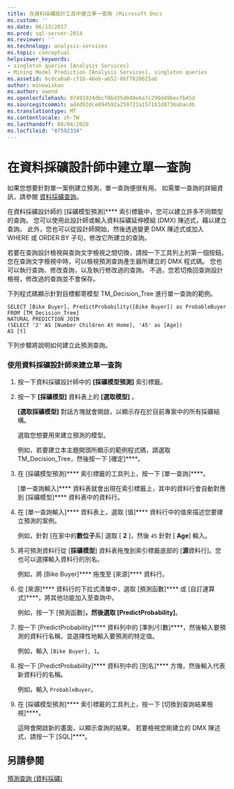 ```yaml
---
title: 在資料採礦設計工具中建立單一查詢 |Microsoft Docs
ms.custom: ''
ms.date: 06/13/2017
ms.prod: sql-server-2014
ms.reviewer: ''
ms.technology: analysis-services
ms.topic: conceptual
helpviewer_keywords:
- singleton queries [Analysis Services]
- Mining Model Prediction [Analysis Services], singleton queries
ms.assetid: 6cdca8a0-cf16-46eb-a652-0bff820625ab
author: minewiskan
ms.author: owend
ms.openlocfilehash: 07491924dbcf0bd35d049e6a7c290d49becfb45d
ms.sourcegitcommit: ad4d92dce894592a259721a1571b1d8736abacdb
ms.translationtype: MT
ms.contentlocale: zh-TW
ms.lasthandoff: 08/04/2020
ms.locfileid: "87592334"
---
```

# <a name="create-a-singleton-query-in-the-data-mining-designer"></a>在資料採礦設計師中建立單一查詢
  如果您想要針對單一案例建立預測，單一查詢便很有用。 如需單一查詢的詳細資訊，請參閱 [資料採礦查詢](data-mining-queries.md)。  
  
 在資料採礦設計師的 [採礦模型預測]**** 索引標籤中，您可以建立許多不同類型的查詢。 您可以使用此設計師或輸入資料採礦延伸模組 (DMX) 陳述式，藉以建立查詢。 此外，您也可以從設計師開始，然後透過變更 DMX 陳述式或加入 WHERE 或 ORDER BY 子句，修改它所建立的查詢。  
  
 若要在查詢設計檢視與查詢文字檢視之間切換，請按一下工具列上的第一個按鈕。 您在查詢文字檢視中時，可以檢視預測查詢產生器所建立的 DMX 程式碼。 您也可以執行查詢、修改查詢，以及執行修改過的查詢。 不過，您若切換回查詢設計檢視，修改過的查詢並不會保存。  
  
 下列程式碼顯示針對目標郵寄模型 TM_Decision_Tree 進行單一查詢的範例。  
  
```  
SELECT [Bike Buyer], PredictProbability([Bike Buyer]) as ProbableBuyer  
FROM [TM_Decision_Tree]  
NATURAL PREDICTION JOIN  
(SELECT '2' AS [Number Children At Home], '45' as [Age])  
AS [t]  
```  
  
 下列步驟將說明如何建立此預測查詢。  
  
### <a name="to-create-a-singleton-query-by-using-the-data-mining-designer"></a>使用資料採礦設計師來建立單一查詢  
  
1.  按一下資料採礦設計師中的 **[採礦模型預測]** 索引標籤。  
  
2.  按一下 **[採礦模型]** 資料表上的 **[選取模型]** 。  
  
     **[選取採礦模型]** 對話方塊就會開啟，以顯示存在於目前專案中的所有採礦結構。  
  
     選取您想要用來建立預測的模型。  
  
     例如，若要建立本主題開頭所顯示的範例程式碼，請選取 TM_Decision_Tree，然後按一下 [確定]****。  
  
3.  在 [採礦模型預測]**** 索引標籤的工具列上，按一下 [單一查詢]****。  
  
     [單一查詢輸入]**** 資料表就會出現在索引標籤上，其中的資料行會自動對應到 [採礦模型]**** 資料表中的資料行。  
  
4.  在 [單一查詢輸入]**** 資料表上，選取 [值]**** 資料行中的值來描述您要建立預測的案例。  
  
     例如，針對 [在家中的**數位子**系] 選取 [ **2** ]，然後 `45` 針對 [ **Age**] 輸入。  
  
5.  將可預測資料行從 [**採礦模型**] 資料表拖曳到索引標籤底部的 [**源**資料行]。您也可以選擇輸入資料行的別名。  
  
     例如，將 [Bike Buyer]**** 拖曳至 [來源]**** 資料行。  
  
6.  從 [來源]**** 資料行的下拉式清單中，選取 [預測函數]**** 或 [自訂運算式]****，將其他功能加入至查詢中。  
  
     例如，按一下 [預測函數]****，然後選取 [PredictProbability]****。  
  
7.  按一下 [PredictProbability]**** 資料列中的 [準則/引數]****，然後輸入要預測的資料行名稱，並選擇性地輸入要預測的特定值。  
  
     例如，輸入 `[Bike Buyer], 1`。  
  
8.  按一下 [PredictProbability]**** 資料列中的 [別名]**** 方塊，然後輸入代表新資料行的名稱。  
  
     例如，輸入 `ProbableBuyer`。  
  
9. 在 [採礦模型預測]**** 索引標籤的工具列上，按一下 [切換到查詢結果檢視]****。  
  
     這時會開啟新的畫面，以顯示查詢的結果。 若要檢視您剛建立的 DMX 陳述式，請按一下 [SQL]****。  
  
## <a name="see-also"></a>另請參閱  
 [預測查詢 &#40;資料採礦&#41;](prediction-queries-data-mining.md)  
  
  
